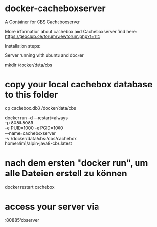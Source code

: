# docker-cacheboxserver
A Container for CBS Cacheboxserver

More information about cachebox and Cacheboxserver find here: https://geoclub.de/forum/viewforum.php?f=114


Installation steps:

Server running with ubuntu and docker 

mkdir /docker/data/cbs
  # copy your local cachebox database to this folder
cp cachebox.db3 /docker/data/cbs

docker run -d --restart=always \
  -p 8085:8085 \
  -e PUID=1000 -e PGID=1000 \
  --name=cacheboxserver \
  -v /docker/data/cbs:/cbs/cachebox \
  homersim1/alpin-java8-cbs:latest


  # nach dem ersten "docker run", um alle Dateien erstell zu können
docker restart cachebox


# access your server via 
<IP-Adress>:80885/cbserver
